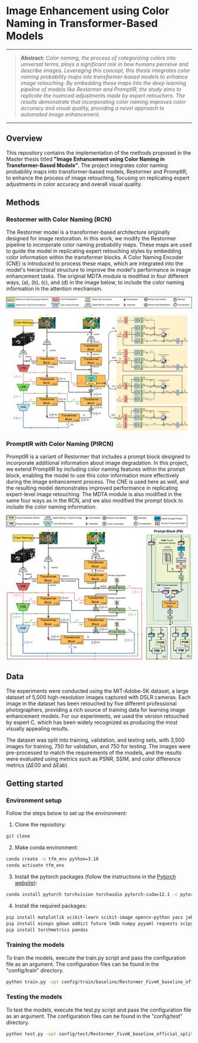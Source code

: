 # Image Enhancement using Color Naming in Transformer-Based Models

<hr />

> **Abstract:** *Color naming, the process of categorizing colors into 
> universal terms, plays a significant role in how humans perceive and 
> describe images. Leveraging this concept, this thesis integrates color 
> naming probability maps into transformer-based models to enhance image 
> retouching. By embedding these maps into the deep learning pipeline of 
> models like Restormer and PromptIR, the study aims to replicate the 
> nuanced adjustments made by expert retouchers. The results demonstrate 
> that incorporating color naming improves color accuracy and visual 
> quality, providing a novel approach to automated image enhancement.* 
<hr />

## Overview

This repository contains the implementation of the methods proposed 
in the Master thesis titled **"Image Enhancement using Color Naming in 
Transformer-Based Models"**. The project integrates color naming 
probability maps into transformer-based models, Restormer and PromptIR,
to enhance the process of image retouching, focusing on replicating 
expert adjustments in color accuracy and overall visual quality.

## Methods 

### Restormer with Color Naming (RCN)

The Restormer model is a transformer-based architecture originally 
designed for image restoration. In this work, we modify the Restormer 
pipeline to incorporate color naming probability maps. These maps are 
used to guide the model in replicating expert retouching styles by 
embedding color information within the transformer blocks. A Color 
Naming Encoder (CNE) is introduced to process these maps, which are 
integrated into the model's hierarchical structure to improve the 
model's performance in image enhancement tasks. The original MDTA module
is modified in four different ways, (a), (b), (c), and (d) in the 
image below, to include the color naming information in the attention
mechanism.

![RCN Model](./images/restormer-cn.png)

### PromptIR with Color Naming (PIRCN)

PromptIR is a variant of Restormer that includes a prompt block 
designed to incorporate additional information about image degradation.
In this project, we extend PromptIR by including color naming 
features within the prompt block, enabling the model to use this color 
information more effectively during the image enhancement process. 
The CNE is used here as well, and the resulting model demonstrates 
improved performance in replicating expert-level image retouching.
The MDTA module is also modified in the same four ways as in the RCN, 
and we also modified the prompt block to include the color naming
information. 

![PIRCN Model](./images/promptir-cn.png)

## Data

The experiments were conducted using the MIT-Adobe-5K dataset, 
a large dataset of 5,000 high-resolution images captured with 
DSLR cameras. Each image in the dataset has been retouched by 
five different professional photographers, providing a rich source 
of training data for learning image enhancement models. For our 
experiments, we used the version retouched by expert C, which has 
been widely recognized as producing the most visually appealing results.

The dataset was split into training, validation, and testing sets, 
with 3,500 images for training, 750 for validation, and 750 for 
testing. The images were pre-processed to match the requirements 
of the models, and the results were evaluated using metrics such 
as PSNR, SSIM, and color difference metrics (ΔE00 and ΔEab).

## Getting started

### Environment setup

Follow the steps below to set up the environment: 

1. Clone the repository:

```bash
git clone 
```

2. Make conda environment: 

```bash
conda create -n tfm_env python=3.10
conda activate tfm_env
```

3. Install the pytorch packages (follow the instructions in the [Pytorch website](https://pytorch.org/get-started/locally/)): 

```bash
conda install pytorch torchvision torchaudio pytorch-cuda=12.1 -c pytorch -c nvidia
```

4. Install the required packages: 

```bash
pip install matplotlib scikit-learn scikit-image opencv-python yacs joblib natsort h5py tqdm
pip install einops gdown addict future lmdb numpy pyyaml requests scipy tb-nightly yapf lpips
pip install torchmetrics pandas
```

### Training the models

To train the models, execute the train.py script and pass the configuration file as an argument. The configuration files can be found in the "config/train" directory. 

```bash
python train.py -opt config/train/baseline/Restormer_FiveK_baseline_official_split_2.yml
```

### Testing the models

To test the models, execute the test.py script and pass the configuration file as an argument. The configuration files can be found in the "config/test" directory. 

```bash
python test.py -opt config/test/Restormer_FiveK_baseline_official_split_2.yml
```







